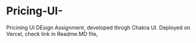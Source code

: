 # Pricing-UI-
Pricining UI DEsign Assignment, developed throgh Chakra UI. Deployed on Vercel, check link in Readme.MD file,
